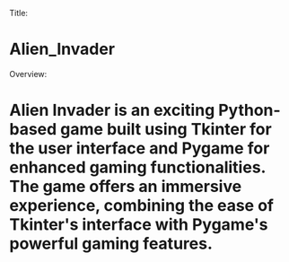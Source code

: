 Title:
# Alien_Invader

Overview:
# Alien Invader is an exciting Python-based game built using Tkinter for the user interface and Pygame for enhanced gaming functionalities. The game offers an immersive experience, combining the ease of Tkinter's interface with Pygame's powerful gaming features.
